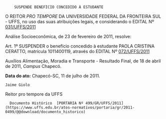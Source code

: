         SUSPENDE BENEFÍCIO CONCEDIDO À ESTUDANTE  

O REITOR  *PRO TEMPORE*  DA UNIVERSIDADE FEDERAL DA FRONTEIRA SUL - UFFS, no uso das suas atribuições legais, e considerando o EDITAL Nº  [031/UFFS/2011](https://www.uffs.edu.br/atos-normativos/edital/gr/2011-0031)

 Análise Socioeconômica, de 23 de fevereiro de 2011, resolve:

 Art. 1º SUSPENDER o benefício concedido à estudante PAOLA CRISTINA CERATTO, matrícula 1011400119, através do EDITAL Nº  [072/UFFS/2011](https://www.uffs.edu.br/atos-normativos/edital/gr/2011-0072)

 Auxílios Alimentação, Moradia e Transporte - Resultado Final, de 18 de abril de 2011,  *Campus*  Chapecó.

  

   **Data do ato:** Chapecó-SC, 11 de julho de 2011.   
 

    Jaime Giolo    
 Reitor pro tempore da UFFS 

      Documento Histórico  [PORTARIA Nº 499/GR/UFFS/2011](https://www.uffs.edu.br/atos-normativos/portaria/gr/2011-0499/@@download/documento_historico)     
      